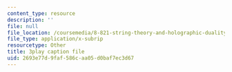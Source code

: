 ```yaml
---
content_type: resource
description: ''
file: null
file_location: /coursemedia/8-821-string-theory-and-holographic-duality-fall-2014/2693e77d9faf586caa05d0baf7ec3d67_eGPpz9kYUCg.vtt
file_type: application/x-subrip
resourcetype: Other
title: 3play caption file
uid: 2693e77d-9faf-586c-aa05-d0baf7ec3d67
---
```

